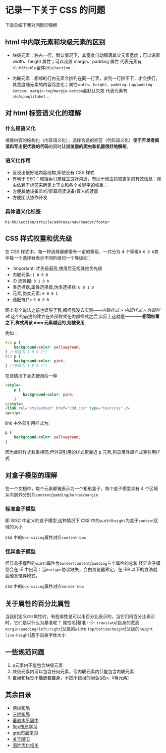 # 记录一下关于 CSS 的问题

下面总结下我对问题的理解

## html 中内联元素和块级元素的区别

- 块级元素：独占一行，默认情况下，其宽度自动填满其父元素宽度；可以设置 width、height 属性；可以设置 margin、padding 属性
    代表元素有`h1~h6`/`table`全体/`div`/`section`...

- 内联元素：相邻的行内元素会排列在同一行里，直到一行排不下，才会换行，其宽度随元素的内容而变化；属性`width`、`height`、`padding-top`/`padding-bottom`、`margin-top`/`margin-bottom`会默认失效
    代表元素有`a`/`q`/`span`/`i`/`label`...

## 对 html 标签语义化的理解

### 什么是语义化

根据内容的结构化（内容语义化），选择合适的标签（代码语义化）**便于开发者阅读和写出更优雅的代码**的同时**让浏览器的爬虫和机器很好地解析**。

### 语义化作用

- 呈现出很好地内容结构,即使没有 CSS 样式
- 有利于 SEO：和搜索引擎建立良好沟通，有助于爬虫抓取更多的有效信息：爬虫依赖于标签来确定上下文和各个关键字的权重；
- 方便其他设备监听/屏幕阅读设备/盲人阅读器
- 方便团队协作开发

### 具体语义化标签

`h1~h6/section/article/address/nav/header/footer`

## CSS 样式权重和优先级

在 CSS 样式中，每一种选择器都带有一定的等级，一共分为 4 个等级`0 0 0 0`其中每一个选择器表示不同阶级的一个等级如：

- !important: 优先级最高,使用后无视其他优先级
- 内联元素: `1 0 0 0`
- ID 选择器: `0 1 0 0`
- 类选择器,属性选择器,伪类选择器: `0 0 1 0`
- 元素,伪类元素: `0 0 0 1`
- 通配符(\*): `0 0 0 0`

网上有个说法之前也误导了我,都怪我没去实测——_内联样式 > 内部样式 > 外部样式_ 这个的前提的建立在外部样式在内部样式之后,实际上这就是————**相同权重之下,样式离该 dom 元素越近的,则被录用**

例如：

```css
#id p {
    background-color: yellowgreen;
} /*权重为 1 0 0 1*/
#id p {
    background-color: pink;
} /*权重为 1 0 0 1*/
```

在该情况下会先使用后一种

```html
<style>
    p {
        background-color: pink;
    }
</style>
<link rel="stylesheet" href="cdd.css" type="text/css" />
<p></p>
```

link 中外部引用样式为:

```css
p {
    background-color: yellowgreen;
}
```

因为此时样式权重相同,但外部引用的样式更靠近 p 元素,则录用外部样式表引用样式

## 对盒子模型的理解

在一个文档中，每个元素都被表示为一个矩形盒子。每个盒子模型具有 4 个区域从内到外分别为`content`/`padding`/`border`/`margin`

### 标准盒子模型

即 W3C 中定义的盒子模型,这种情况下 CSS 中的`width`/`height`为盒子`content`区域的大小

css 中的`box-sizing`属性对应`content-box`

### 怪异盒子模型

怪异盒子模型的`width`属性为`border`/`content`/`padding`三个属性的总和
怪异盒子模型会在 IE 中出现：当`doctype`协议缺失，会由浏览器界定，在 IE9 以下的方法就会触发怪异模式。

css 中的`box-sizing`属性对应`border-box`

## 关于属性的百分比属性

当我们定义`CSS`属性时，有些属性是可以用百分比表示的，当它们用百分比表示时，它们是以什么为基准呢？
属性名|基准
:-|:-
`translate`|自身的宽高
`margin/padding/left/right`|父级的`width`
`top/bottom/height`|父级的`height`
`line-height`|基于自身字体大小

## 一些规范问题

1. p元素内不能包含块级元素
2. 块级元素内可以包含任何元素，但内联元素内只能包含内联元素
3. 自闭和标签不能嵌套自身，不然不错误的闭合(如p、li等元素)

## 其余目录

- [两栏布局](./布局/两栏布局)
- [三栏布局](./布局/三栏布局)
- [垂直水平居中](./布局/居中)
- [flex布局学习](./flex)
- [grid布局学习](./flex)
- [关于BFC](./BFC)
- [图片优化相关](./性能优化/图片优化相关)
